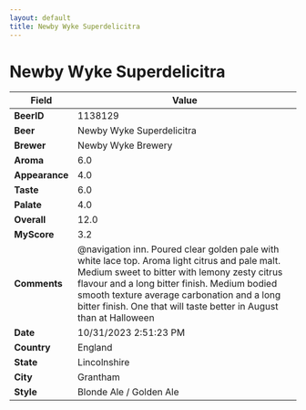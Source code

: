 ```yaml
---
layout: default
title: Newby Wyke Superdelicitra
---
```


# Newby Wyke Superdelicitra

| Field         | Value     |
|---------------|-----------|
| **BeerID** | 1138129 |
| **Beer** | Newby Wyke Superdelicitra |
| **Brewer** | Newby Wyke Brewery |
| **Aroma** | 6.0 |
| **Appearance** | 4.0 |
| **Taste** | 6.0 |
| **Palate** | 4.0 |
| **Overall** | 12.0 |
| **MyScore** | 3.2 |
| **Comments** | @navigation inn. Poured clear golden pale with white lace top. Aroma light citrus and pale malt. Medium sweet to bitter with lemony zesty citrus flavour and a long bitter finish. Medium bodied smooth texture average carbonation and a long bitter finish. One that will taste better in August than at Halloween  |
| **Date** | 10/31/2023 2:51:23 PM |
| **Country** | England |
| **State** | Lincolnshire |
| **City** | Grantham |
| **Style** | Blonde Ale / Golden Ale |
